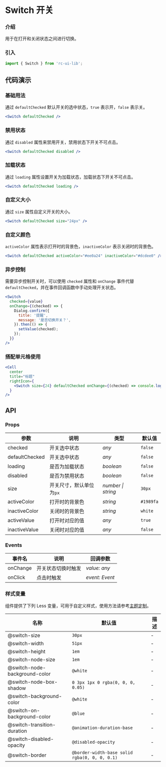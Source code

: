 # Switch 开关

### 介绍

用于在打开和关闭状态之间进行切换。

### 引入

```js
import { Switch } from 'rc-ui-lib';
```

## 代码演示

### 基础用法

通过 `defaultChecked` 默认开关的选中状态，`true` 表示开，`false` 表示关。

```jsx
<Switch defaultChecked />
```

### 禁用状态

通过 `disabled` 属性来禁用开关，禁用状态下开关不可点击。

```jsx
<Switch defaultChecked disabled />
```

### 加载状态

通过 `loading` 属性设置开关为加载状态，加载状态下开关不可点击。

```jsx
<Switch defaultChecked loading />
```

### 自定义大小

通过 `size` 属性自定义开关的大小。

```jsx
<Switch defaultChecked size="24px" />
```

### 自定义颜色

`activeColor` 属性表示打开时的背景色，`inactiveColor` 表示关闭时的背景色。

```jsx
<Switch defaultChecked activeColor="#ee0a24" inactiveColor="#dcdee0" />
```

### 异步控制

需要异步控制开关时，可以使用 `checked` 属性和 `onChange` 事件代替 `defaultChecked`，并在事件回调函数中手动处理开关状态。

```jsx
<Switch
  checked={value}
  onChange={(checked) => {
    Dialog.confirm({
      title: '提醒',
      message: '是否切换开关？',
    }).then(() => {
      setValue(checked);
    });
  }}
/>
```

### 搭配单元格使用

```jsx
<Cell
  center
  title="标题"
  rightIcon={
    <Switch size={24} defaultChecked onChange={(checked) => console.log(`switch to ${checked}`)} />
  }
/>
```

## API

### Props

| 参数           | 说明                     | 类型               | 默认值    |
| -------------- | ------------------------ | ------------------ | --------- |
| checked        | 开关选中状态             | _any_              | `false`   |
| defaultChecked | 开关选中状态             | _any_              | `false`   |
| loading        | 是否为加载状态           | _boolean_          | `false`   |
| disabled       | 是否为禁用状态           | _boolean_          | `false`   |
| size           | 开关尺寸，默认单位为`px` | _number \| string_ | `30px`    |
| activeColor    | 打开时的背景色           | _string_           | `#1989fa` |
| inactiveColor  | 关闭时的背景色           | _string_           | `white`   |
| activeValue    | 打开时对应的值           | _any_              | `true`    |
| inactiveValue  | 关闭时对应的值           | _any_              | `false`   |

### Events

| 事件名   | 说明               | 回调参数       |
| -------- | ------------------ | -------------- |
| onChange | 开关状态切换时触发 | _value: any_   |
| onClick  | 点击时触发         | _event: Event_ |

### 样式变量

组件提供了下列 Less 变量，可用于自定义样式，使用方法请参考[主题定制](#/zh-CN/theme)。

| 名称                          | 默认值                                        | 描述 |
| ----------------------------- | --------------------------------------------- | ---- |
| @switch-size                  | `30px`                                        | -    |
| @switch-width                 | `51px`                                        | -    |
| @switch-height                | `1em`                                         | -    |
| @switch-node-size             | `1em`                                         | -    |
| @switch-node-background-color | `@white`                                      | -    |
| @switch-node-box-shadow       | `0 3px 1px 0 rgba(0, 0, 0, 0.05)`             | -    |
| @switch-background-color      | `@white`                                      | -    |
| @switch-on-background-color   | `@blue`                                       | -    |
| @switch-transition-duration   | `@animation-duration-base`                    | -    |
| @switch-disabled-opacity      | `@disabled-opacity`                           | -    |
| @switch-border                | `@border-width-base solid rgba(0, 0, 0, 0.1)` | -    |
